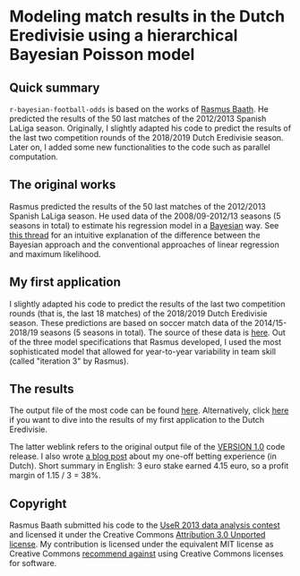 # Modeling match results in the Dutch Eredivisie using a hierarchical Bayesian Poisson model

## Quick summary
`r-bayesian-football-odds` is based on the works of [Rasmus Baath](http://www.sumsar.net/blog/2013/07/modeling-match-results-in-la-liga-part-one/). He predicted the results of the 50 last matches of the 2012/2013 Spanish LaLiga season. Originally, I slightly adapted his code to predict the results of the last two competition rounds of the 2018/2019 Dutch Eredivisie season. Later on, I added some new functionalities to the code such as parallel computation.

## The original works
Rasmus predicted the results of the 50 last matches of the 2012/2013 Spanish LaLiga season. He used data of the 2008/09-2012/13 seasons (5 seasons in total) to estimate his regression model in a [Bayesian](https://en.wikipedia.org/wiki/Bayes_estimator) way. See [this thread](https://stats.stackexchange.com/questions/252577/bayes-regression-how-is-it-done-in-comparison-to-standard-regression) for an intuitive explanation of the difference between the Bayesian approach and the conventional approaches of linear regression and maximum likelihood.

## My first application
I slightly adapted his code to predict the results of the last two competition rounds (that is, the last 18 matches) of the 2018/2019 Dutch Eredivisie season. These predictions are based on soccer match data of the 2014/15-2018/19 seasons (5 seasons in total). The source of these data is [here](http://www.football-data.co.uk/netherlandsm.php). Out of the three model specifications that Rasmus developed, I used the most sophisticated model that allowed for year-to-year variability in team skill (called "iteration 3" by Rasmus).

## The results
The output file of the most code can be found [here](https://pjastam.github.io/r-bayesian-football-odds/). Alternatively, click [here](http://htmlpreview.github.io/?https://github.com/pjastam/r-bayesian-football-odds/blob/1409c9e8bbcfe92d8526e2fc866e0f7a57549d60/NL_eredivisie_2014_2019.nb.html) if you want to dive into the results of my first application to the Dutch Eredivisie.

The latter weblink refers to the original output file of the [VERSION 1.0](https://github.com/pjastam/r-bayesian-football-odds/releases/tag/v1.0) code release. I also wrote [a blog post](https://www.pietstam.nl/posts/2019-05-10-de-bal-is-rond/) about my one-off betting experience (in Dutch). Short summary in English: 3 euro stake earned 4.15 euro, so a profit margin of 1.15 / 3 = 38%.

## Copyright
Rasmus Baath submitted his code to the [UseR 2013 data analysis contest](https://www.r-project.org/conferences/useR-2013/) and licensed it under the Creative Commons [Attribution 3.0 Unported license](http://creativecommons.org/licenses/by/3.0/). My contribution is licensed under the equivalent MIT license as Creative Commons [recommend against](https://creativecommons.org/faq/#can-i-apply-a-creative-commons-license-to-software) using Creative Commons licenses for software.